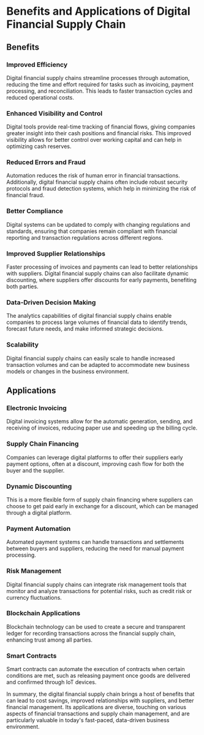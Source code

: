 # Benefits and Applications of Digital Financial Supply Chain

## Benefits

### Improved Efficiency
Digital financial supply chains streamline processes through automation, reducing the time and effort required for tasks such as invoicing, payment processing, and reconciliation. This leads to faster transaction cycles and reduced operational costs.

### Enhanced Visibility and Control
Digital tools provide real-time tracking of financial flows, giving companies greater insight into their cash positions and financial risks. This improved visibility allows for better control over working capital and can help in optimizing cash reserves.

### Reduced Errors and Fraud
Automation reduces the risk of human error in financial transactions. Additionally, digital financial supply chains often include robust security protocols and fraud detection systems, which help in minimizing the risk of financial fraud.

### Better Compliance
Digital systems can be updated to comply with changing regulations and standards, ensuring that companies remain compliant with financial reporting and transaction regulations across different regions.

### Improved Supplier Relationships
Faster processing of invoices and payments can lead to better relationships with suppliers. Digital financial supply chains can also facilitate dynamic discounting, where suppliers offer discounts for early payments, benefiting both parties.

### Data-Driven Decision Making
The analytics capabilities of digital financial supply chains enable companies to process large volumes of financial data to identify trends, forecast future needs, and make informed strategic decisions.

### Scalability
Digital financial supply chains can easily scale to handle increased transaction volumes and can be adapted to accommodate new business models or changes in the business environment.

## Applications

### Electronic Invoicing
Digital invoicing systems allow for the automatic generation, sending, and receiving of invoices, reducing paper use and speeding up the billing cycle.

### Supply Chain Financing
Companies can leverage digital platforms to offer their suppliers early payment options, often at a discount, improving cash flow for both the buyer and the supplier.

### Dynamic Discounting
This is a more flexible form of supply chain financing where suppliers can choose to get paid early in exchange for a discount, which can be managed through a digital platform.

### Payment Automation
Automated payment systems can handle transactions and settlements between buyers and suppliers, reducing the need for manual payment processing.

### Risk Management
Digital financial supply chains can integrate risk management tools that monitor and analyze transactions for potential risks, such as credit risk or currency fluctuations.

### Blockchain Applications
Blockchain technology can be used to create a secure and transparent ledger for recording transactions across the financial supply chain, enhancing trust among all parties.

### Smart Contracts
Smart contracts can automate the execution of contracts when certain conditions are met, such as releasing payment once goods are delivered and confirmed through IoT devices.


In summary, the digital financial supply chain brings a host of benefits that can lead to cost savings, improved relationships with suppliers, and better financial management. Its applications are diverse, touching on various aspects of financial transactions and supply chain management, and are particularly valuable in today's fast-paced, data-driven business environment.